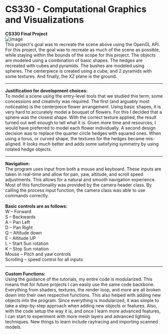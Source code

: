 # CS330 - Computational Graphics and Visualizations
**CS330 Final Project**
<br/>
![image](https://user-images.githubusercontent.com/116769623/204107661-8563b7fa-3e2c-4a3b-afcb-e3b6e85d7304.png)
<br/>
This project's goal was to recreate the scene above using the OpenGL API. For this project, the goal was to recreate as much of the scene as possible, while staying within the bounds of the scope for this project. The objects are modeled using a combination of basic shapes. The hedges are recreated with cubes and pyramids. The bushes are modeled using spheres. The centerpiece is created using a cube, and 2 pyramids with some textures. And finally, the XZ plane is the ground.
<br/>

-----

**Justification for development choices:**
<br/>
To model a scene using the entry-level tools that we studied this term; some concessions and creativity was required.  The first (and arguably most noticeable) is the centerpiece flower arrangement. Using basic shapes, it is very hard to accurately model a bouquet of flowers. For this I decided that a sphere was the closest shape. With the correct texture applied, the result turned out well enough to tell what it is. Given more time and resources, I would have preferred to model each flower individually. A second design decision was to replace the quarter circle hedges with squared ones. When using a torus, or curved shape, the textures for the hedges became mis-aligned. It looks much better and adds some satisfying symmetry by using rotated hedge objects.

-----

**Navigation:**
<br/>
The program uses input from both a mouse and keyboard. These inputs are taken in real-time and allow for pan, yaw, altitude, and scroll speed adjustments. This allows for a natural and smooth navigation experience. Most of this functionality was provided by the camera header class. By calling the process input function, the camera class was able to use commands correctly. 
<br/>
<br/>
**Basic controls are as follows:**
<br/>
W – Forward
<br/>
S – Backwards
<br/>
A – Pan Left
<br/>
D – Pan Right
<br/>
Q – Altitude down
<br/>
E – Altitude UP
<br/>
L – Start Sun rotation
<br/>
K – Stop Sun rotation
<br/>
Mouse – Pitch and yaw controls
<br/>
Scrolling – speed control for all inputs

-----

**Custom Functions:**
<br/>
Using the guidance of the tutorials, my entire code is modularized. This means that for future projects I can easily use the same code backbone. Everything from shaders, textures, the render loop, and more are all broken down into their own respective functions. This also helped with adding new objects into the program. Since everything is modularized, it was simple to take a step-by-step approach when adding new objects or features. Also, with the code setup the way it is, and once I learn more advanced features, I can start to experiment with more mesh layers and advanced lighting techniques. New things to learn include raytracing and importing scanned models.
